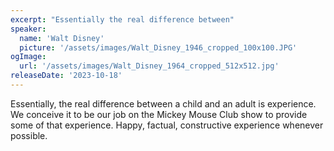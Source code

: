 ```yaml
---
excerpt: "Essentially the real difference between"
speaker:
  name: 'Walt Disney'
  picture: '/assets/images/Walt_Disney_1946_cropped_100x100.JPG'
ogImage:
  url: '/assets/images/Walt_Disney_1964_cropped_512x512.jpg'
releaseDate: '2023-10-18'
---
```


Essentially, the real difference between a child and an adult is experience. We conceive it to be our job on the Mickey Mouse Club show to provide some of that experience. Happy, factual, constructive experience whenever possible.
